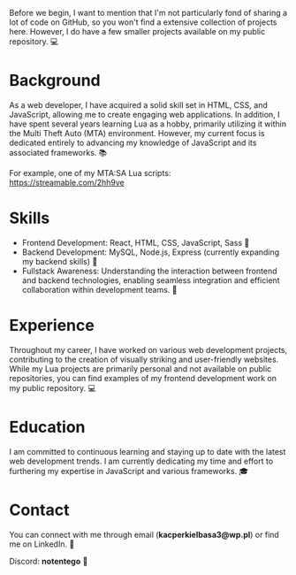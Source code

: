 <p>Before we begin, I want to mention that I'm not particularly fond of sharing a lot of code on GitHub, so you won't find a extensive collection of projects here. However, I do have a few smaller projects available on my public repository. &#x1F4BB;</p>

<h1>Background</h1>
<p>As a web developer, I have acquired a solid skill set in HTML, CSS, and JavaScript, allowing me to create engaging web applications. In addition, I have spent several years learning Lua as a hobby, primarily utilizing it within the Multi Theft Auto (MTA) environment. However, my current focus is dedicated entirely to advancing my knowledge of JavaScript and its associated frameworks. &#x1F4DA;

For example, one of my MTA:SA Lua scripts: https://streamable.com/2hh9ve
</p>

<h1>Skills</h1>
<ul>
  <li>Frontend Development: React, HTML, CSS, JavaScript, Sass &#x1F3AF;</li>
  <li>Backend Development: MySQL, Node.js, Express (currently expanding my backend skills) &#x1F4E1;</li>
  <li>Fullstack Awareness: Understanding the interaction between frontend and backend technologies, enabling seamless integration and efficient collaboration within development teams. &#x1F4AA;</li>
</ul>

<h1>Experience</h1>
<p>Throughout my career, I have worked on various web development projects, contributing to the creation of visually striking and user-friendly websites. While my Lua projects are primarily personal and not available on public repositories, you can find examples of my frontend development work on my public repository. &#x1F4BB;</p>

<h1>Education</h1>
<p>I am committed to continuous learning and staying up to date with the latest web development trends. I am currently dedicating my time and effort to furthering my expertise in JavaScript and various frameworks. &#x1F393;</p>

<h1>Contact</h1>
<p>You can connect with me through email (<b>kacperkielbasa3@wp.pl</b>) or find me on LinkedIn. &#x1F4E9;</p>

<p>Discord: <b>notentego</b> &#x1F4AC;</p>

